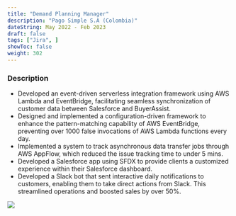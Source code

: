```yaml
---
title: "Demand Planning Manager"
description: "Pago Simple S.A (Colombia)"
dateString: May 2022 - Feb 2023
draft: false
tags: ["Jira", ]
showToc: false
weight: 302
--- 
```


### Description

- Developed an event-driven serverless integration framework using AWS Lambda and EventBridge, facilitating seamless synchronization of customer data between Salesforce and BuyerAssist.
- Designed and implemented a configuration-driven framework to enhance the pattern-matching capability of AWS EventBridge, preventing over 1000 false invocations of AWS Lambda functions every day.
- Implemented a system to track asynchronous data transfer jobs through AWS AppFlow, which reduced the issue tracking time to under 5 mins.
- Developed a Salesforce app using SFDX to provide clients a customized experience within their Salesforce dashboard.
- Developed a Slack bot that sent interactive daily notifications to customers, enabling them to take direct actions from Slack. This streamlined operations and boosted sales by over 50%.

![](/experience/buyerassist/img1.jpeg#center)